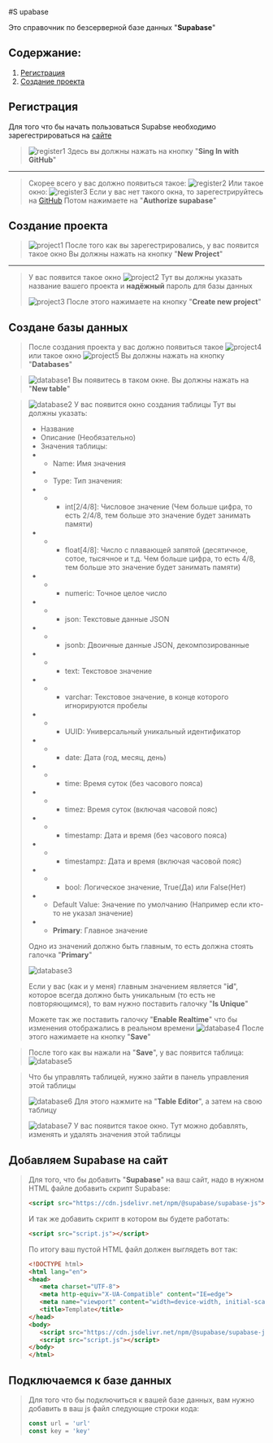 #S upabase

Это справочник по безсерверной базе данных "**Supabase**"

## Содержание:
1. [Регистрация](#Регистрация)
2. [Создание проекта](#Создание_проекта)

## Регистрация
<a name="Регистрация"></a>

Для того что бы начать пользоваться Supabse необходимо зарегестрироваться на [сайте](https://app.supabase.com/)

>![register1](./imgs/Register1.png)
>Здесь вы должны нажать на кнопку "**Sing In with GitHub**"
---
>Скорее всего у вас должно появиться такое:
>![register2](imgs/Register2.png)
>Или такое окно:
>![register3](imgs/Register3.png)
>Если у вас нет такого окна, то зарегестрируйтесь на [GitHub](https://github.com/)
>Потом нажимаете на "**Authorize supabase**"

## Создание проекта
<a name="Создание_проекта"></a>

>![project1](imgs/CreateProject1.png)
>После того как вы зарегестрировались, у вас появится такое окно
>Вы должны нажать на кнопку "**New Project**"
---
>У вас появится такое окно
>![project2](imgs/CreateProject2.png)
>Тут вы должны указать название вашего проекта и **надёжный** пароль для базы данных
>
>![project3](imgs/CreateProject3.png)
>После этого нажимаете на кнопку "**Create new project**"

## Создане базы данных

>После создания проекта у вас должно появиться такое
>![project4](imgs/CreateProject4.png)
>или такое окно
>![project5](imgs/CreateProject4.1.png)
>Вы должны нажать на кнопку "**Databases**"

>![database1](imgs/Database1.png)
>Вы появитесь в таком окне. Вы должны нажать на "**New table**"

>![database2](imgs/Database2.png)
>У вас появится окно создания таблицы
>Тут вы должны указать:
>
> * Название
> * Описание (Необязательно)
> * Значения таблицы:
> * * Name: Имя значения
> * * Type: Тип значения:
> * * * int[2/4/8]: Числовое значение (Чем больше цифра, то есть 2/4/8, тем больше это значение будет занимать памяти)
> * * * float[4/8]: Число с плавающей запятой (десятичное, сотое, тысячное и т.д. Чем больше цифра, то есть 4/8, тем больше это значение будет занимать памяти)
> * * * numeric: Точное целое число
> * * * json: Текстовые данные JSON
> * * * jsonb: Двоичные данные JSON, декомпозированные
> * * * text: Текстовое значение
> * * * varchar: Текстовое значение, в конце которого игнорируются пробелы
> * * * UUID: Универсальный уникальный идентификатор
> * * * date: Дата (год, месяц, день)
> * * * time: Время суток (без часового пояса)
> * * * timez: Время суток (включая часовой пояс)
> * * * timestamp: Дата и время (без часового пояса)
> * * * timestampz: Дата и время (включая часовой пояс)
> * * * bool: Логическое значение, True(Да) или False(Нет)
> * * Default Value: Значение по умолчанию (Например если кто-то не указал значение)
> * * **Primary**: Главное значение
>
>Одно из значений должно быть главным, то есть должна стоять галочка "**Primary**"
>
>![database3](imgs/Database3.png)
>
>Если у вас (как и у меня) главным значением является "**id**", которое всегда должно быть уникальным (то есть не повторяющимся), то вам нужно поставить галочку "**Is Unique**"
>
>Можете так же поставить галочку "**Enable Realtime**" что бы изменения отображались в реальном времени
>![database4](imgs/Database4.png)
>После этого нажимаете на кнопку "**Save**"

>После того как вы нажали на "**Save**", у вас появится таблица:
>![database5](imgs/Database5.png)

>Что бы управлять таблицей, нужно зайти в панель управления этой таблицы
>
>![database6](imgs/Database6.png)
>Для этого нажмите на "**Table Editor**", а затем на свою таблицу
>
>![database7](imgs/Database7.png)
>У вас появится такое окно. Тут можно добавлять, изменять и удалять значения этой таблицы

## Добавляем Supabase на сайт

>Для того, что бы добавить "**Supabase**" на ваш сайт, надо в нужном HTML файле добавить скрипт Supabase:
>```html
><script src="https://cdn.jsdelivr.net/npm/@supabase/supabase-js"></script>
>```
>И так же добавить скрипт в котором вы будете работать:
>```html
><script src="script.js"></script>
>```
>
>По итогу ваш пустой HTML файл должен выглядеть вот так:
>```html
><!DOCTYPE html>
><html lang="en">
><head>
>    <meta charset="UTF-8">
>    <meta http-equiv="X-UA-Compatible" content="IE=edge">
>    <meta name="viewport" content="width=device-width, initial-scale=1.0">
>    <title>Template</title>
></head>
><body>
>    <script src="https://cdn.jsdelivr.net/npm/@supabase/supabase-js"></script>
>    <script src="script.js"></script>
></body>
></html>
>```

## Подключаемся к базе данных

>Для того что бы подключиться к вашей базе данных, вам нужно добавить в ваш js файл следующие строки кода:
>```js
>const url = 'url'
>const key = 'key'
>```
